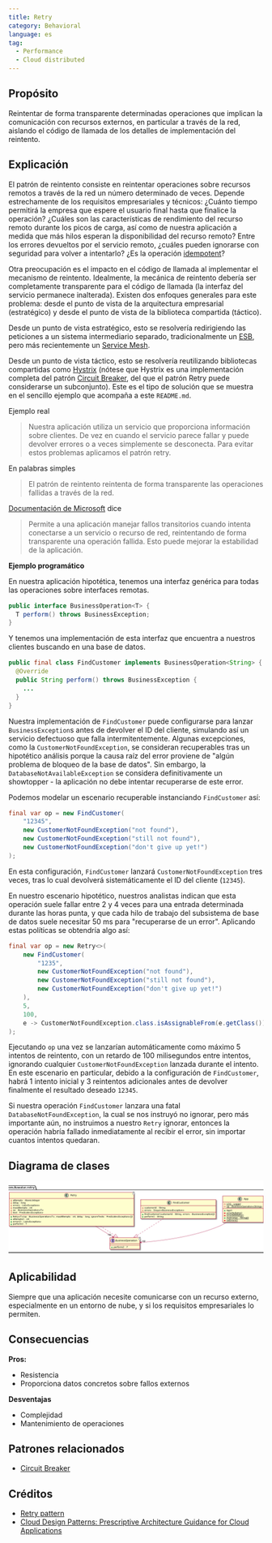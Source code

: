 ```yaml
---
title: Retry
category: Behavioral
language: es
tag:
  - Performance
  - Cloud distributed
---
```


## Propósito

Reintentar de forma transparente determinadas operaciones que implican la comunicación con recursos externos, en particular a través de la red, aislando el código de llamada de los detalles de implementación del reintento.

## Explicación

El patrón de reintento consiste en reintentar operaciones sobre recursos remotos a través de la red un número determinado de veces. Depende estrechamente de los requisitos empresariales y técnicos: ¿Cuánto tiempo permitirá la empresa que espere el usuario final hasta que finalice la operación? ¿Cuáles son las características de rendimiento del recurso remoto durante los picos de carga, así como de nuestra aplicación a medida que más hilos esperan la disponibilidad del recurso remoto? Entre los errores devueltos por el servicio remoto, ¿cuáles pueden ignorarse con seguridad para volver a intentarlo? ¿Es la operación [idempotent](https://en.wikipedia.org/wiki/Idempotence)?

Otra preocupación es el impacto en el código de llamada al implementar el mecanismo de reintento. Idealmente, la mecánica de reintento debería ser completamente transparente para el código de llamada (la interfaz del servicio permanece inalterada). Existen dos enfoques generales para este problema: desde el punto de vista de la arquitectura empresarial (estratégico) y desde el punto de vista de la biblioteca compartida (táctico).

Desde un punto de vista estratégico, esto se resolvería redirigiendo las peticiones a un sistema intermediario separado, tradicionalmente un [ESB](https://en.wikipedia.org/wiki/Enterprise_service_bus), pero más recientemente un [Service Mesh](https://medium.com/microservices-in-practice/service-mesh-for-microservices-2953109a3c9a).

Desde un punto de vista táctico, esto se resolvería reutilizando bibliotecas compartidas como [Hystrix](https://github.com/Netflix/Hystrix) (nótese que Hystrix es una implementación completa del patrón [Circuit Breaker](https://java-design-patterns.com/patterns/circuit-breaker/), del que el patrón Retry puede considerarse un subconjunto). Este es el tipo de solución que se muestra en el sencillo ejemplo que acompaña a este `README.md`.

Ejemplo real

> Nuestra aplicación utiliza un servicio que proporciona información sobre clientes. De vez en cuando el servicio parece fallar y puede devolver errores o a veces simplemente se desconecta. Para evitar estos problemas aplicamos el patrón retry.

En palabras simples

> El patrón de reintento reintenta de forma transparente las operaciones fallidas a través de la red.

[Documentación de Microsoft](https://docs.microsoft.com/en-us/azure/architecture/patterns/retry) dice

> Permite a una aplicación manejar fallos transitorios cuando intenta conectarse a un servicio o recurso de red, reintentando de forma transparente una operación fallida. Esto puede mejorar la estabilidad de la aplicación.

**Ejemplo programático**

En nuestra aplicación hipotética, tenemos una interfaz genérica para todas las operaciones sobre interfaces remotas.

```java
public interface BusinessOperation<T> {
  T perform() throws BusinessException;
}
```

Y tenemos una implementación de esta interfaz que encuentra a nuestros clientes buscando en una base de datos.

```java
public final class FindCustomer implements BusinessOperation<String> {
  @Override
  public String perform() throws BusinessException {
    ...
  }
}
```

Nuestra implementación de `FindCustomer` puede configurarse para lanzar `BusinessException`s antes de devolver el ID del cliente, simulando así un servicio defectuoso que falla intermitentemente. Algunas excepciones, como la `CustomerNotFoundException`, se consideran recuperables tras un hipotético análisis porque la causa raíz del error proviene de "algún problema de bloqueo de la base de datos". Sin embargo, la `DatabaseNotAvailableException` se considera definitivamente un showtopper - la aplicación no debe intentar recuperarse de este error.

Podemos modelar un escenario recuperable instanciando `FindCustomer` así:

```java
final var op = new FindCustomer(
    "12345",
    new CustomerNotFoundException("not found"),
    new CustomerNotFoundException("still not found"),
    new CustomerNotFoundException("don't give up yet!")
);
```

En esta configuración, `FindCustomer` lanzará `CustomerNotFoundException` tres veces, tras lo cual devolverá sistemáticamente el ID del cliente (`12345`).

En nuestro escenario hipotético, nuestros analistas indican que esta operación suele fallar entre 2 y 4 veces para una entrada determinada durante las horas punta, y que cada hilo de trabajo del subsistema de base de datos suele necesitar 50 ms para "recuperarse de un error". Aplicando estas políticas se obtendría algo así:

```java
final var op = new Retry<>(
    new FindCustomer(
        "1235",
        new CustomerNotFoundException("not found"),
        new CustomerNotFoundException("still not found"),
        new CustomerNotFoundException("don't give up yet!")
    ),
    5,
    100,
    e -> CustomerNotFoundException.class.isAssignableFrom(e.getClass())
);
```

Ejecutando `op` una vez se lanzarían automáticamente como máximo 5 intentos de reintento, con un retardo de 100 milisegundos entre intentos, ignorando cualquier `CustomerNotFoundException` lanzada durante el intento. En este escenario en particular, debido a la configuración de `FindCustomer`, habrá 1 intento inicial y 3 reintentos adicionales antes de devolver finalmente el resultado deseado `12345`.

Si nuestra operación `FindCustomer` lanzara una fatal `DatabaseNotFoundException`, la cual se nos instruyó no ignorar, pero más importante aún, no instruimos a nuestro `Retry` ignorar, entonces la operación habría fallado inmediatamente al recibir el error, sin importar cuantos intentos quedaran.

## Diagrama de clases

![alt text](./etc/retry.png "Retry")

## Aplicabilidad

Siempre que una aplicación necesite comunicarse con un recurso externo, especialmente en un entorno de nube, y si los requisitos empresariales lo permiten.

## Consecuencias

**Pros:**

* Resistencia
* Proporciona datos concretos sobre fallos externos

**Desventajas**

* Complejidad
* Mantenimiento de operaciones

## Patrones relacionados

* [Circuit Breaker](https://java-design-patterns.com/patterns/circuit-breaker/)

## Créditos

* [Retry pattern](https://docs.microsoft.com/en-us/azure/architecture/patterns/retry)
* [Cloud Design Patterns: Prescriptive Architecture Guidance for Cloud Applications](https://www.amazon.com/gp/product/1621140369/ref=as_li_tl?ie=UTF8&tag=javadesignpat-20&camp=1789&creative=9325&linkCode=as2&creativeASIN=1621140369&linkId=3e3f686af5e60a7a453b48adb286797b)
